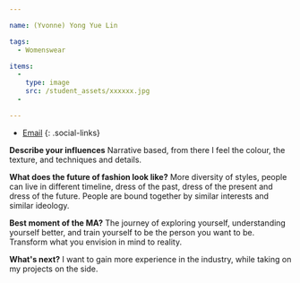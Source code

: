 ```yaml
---

name: (Yvonne) Yong Yue Lin

tags:
  - Womenswear

items:
  -
    type: image
    src: /student_assets/xxxxxx.jpg
  -

---
```

* [Email](mailto:yongyue.lin@network.rca.ac.uk)
{: .social-links}

**Describe your influences**
Narrative based, from there I feel the colour, the texture, and techniques
and details.

**What does the future of fashion look like?**
More diversity of styles, people can live in different timeline, dress of
the past, dress of the present and dress of the future.  People are bound
together by similar interests and similar ideology.

**Best moment of the MA?**
The journey of exploring yourself, understanding yourself better, and train
yourself to be the person you want to be.  Transform what you envision in
mind to reality.

**What's next?**
I want to gain more experience in the industry, while taking on my projects
on the side.
